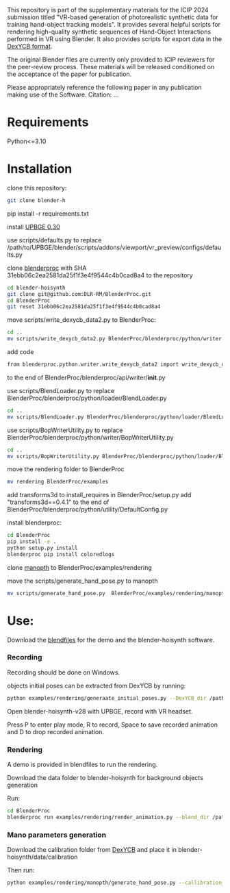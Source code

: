 This repository is part of the supplementary materials for the ICIP 2024 submission titled "VR-based generation of photorealistic synthetic data for training hand-object tracking models". It provides several helpful scripts for rendering high-quality synthetic sequences of Hand-Object Interactions performed in VR using Blender. It also provides scripts for export data in the [DexYCB format](https://dex-ycb.github.io/).

The original Blender files are currently only provided to ICIP reviewers for the peer-review process. These materials will be released conditioned on the acceptance of the paper for publication. 

Please appropriately reference the following paper in any publication making use of the Software.
Citation: ...

# Requirements
Python<=3.10

# Installation
clone this repository:
```bash
git clone blender-h
```
pip install -r requirements.txt

install [UPBGE 0.30](https://github.com/UPBGE/upbge/releases)

use scripts/defaults.py to replace /path/to/UPBGE/blender/scripts/addons/viewport/vr_preview/configs/defaults.py

clone [blenderproc](https://github.com/DLR-RM/BlenderProc) with SHA 31ebb06c2ea2581da25f1f3e4f9544c4b0cad8a4 to the repository

```bash
cd blender-hoisynth
git clone git@github.com:DLR-RM/BlenderProc.git
cd BlenderProc
git reset 31ebb06c2ea2581da25f1f3e4f9544c4b0cad8a4
```

move scripts/write_dexycb_data2.py to BlenderProc:
```bash
cd ..
mv scripts/write_dexycb_data2.py BlenderProc/blenderproc/python/writer
```

add code
```bash
from blenderproc.python.writer.write_dexycb_data2 import write_dexycb_data2
``` 
to the end of BlenderProc/blenderproc/api/writer/__init__.py

use scripts/BlendLoader.py to  replace BlenderProc/blenderproc/python/loader/BlendLoader.py
```bash
cd ..
mv scripts/BlendLoader.py BlenderProc/blenderproc/python/loader/BlendLoader.py
```
use scripts/BopWriterUtility.py to replace BlenderProc/blenderproc/python/writer/BopWriterUtility.py

```bash
cd ..
mv scripts/BopWriterUtility.py BlenderProc/blenderproc/python/loader/BlendLoader.py
```

move the rendering folder to BlenderProc
```bash
mv rendering BlenderProc/examples
```
add transforms3d to install_requires in BlenderProc/setup.py
add "transforms3d==0.4.1" to the end of BlenderProc/blenderproc/python/utility/DefaultConfig.py

install blenderproc:
```bash
cd BlenderProc
pip install -e .
python setup.py install
blenderproc pip install coloredlogs
```

clone [manopth](https://github.com/hassony2/manopth) to BlenderProc/examples/rendering

move the scripts/generate_hand_pose.py to manopth
```bash
mv scripts/generate_hand_pose.py  BlenderProc/examples/rendering/manopth
```
# Use:
Download the [blendfiles]() for the demo and the blender-hoisynth software.

### Recording
Recording should be done on Windows.

objects initial poses can be extracted from DexYCB by running:
```bash 
python examples/rendering/generaate_initial_poses.py --DexYCB_dir /path/to/DexYCB --output_dir /path/to/output/dir
```

Open blender-hoisynth-v28 with UPBGE, record with VR headset.

Press P to enter play mode, R to record, Space to save recorded animation and D to drop recorded animation.

### Rendering
A demo is provided in blendfiles to run the rendering.

Download the data folder to blender-hoisynth for background objects generation

Run:
```bash
cd BlenderProc
blenderproc run examples/rendering/render_animation.py --blend_dir /path/to/blend/files --data_dir /path/to/data/folder --pose_dir /path/to/object/initial/position/folder --output_folder /path/to/output/folder --Subject_id your subject id --hand_armature hand armature name
```

### Mano parameters generation
Download the calibration folder from [DexYCB](https://dex-ycb.github.io/) and place it in blender-hoisynth/data/calibration

Then run:
```bash
python examples/rendering/manopth/generate_hand_pose.py --callibration_dir /path/to/calibration/folder -pose_dir /path/to/object/initial/position/folder --output_dir /path/to/render/results --mano_dir /mano/shape/parameter/folder/name --Subject_id your subject id
```